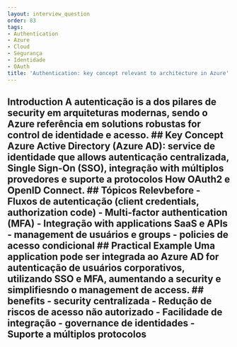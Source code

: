 ```yaml
---
layout: interview_question
order: 83
tags:
- Authentication
- Azure
- Cloud
- Segurança
- Identidade
- OAuth
title: 'Authentication: key concept relevant to architecture in Azure'
---
```


## Introduction A autenticação is a dos pilares de security em arquiteturas modernas, sendo o Azure referência em solutions robustas for control de identidade e acesso. ## Key Concept **Azure Active Directory (Azure AD)**: service de identidade que allows autenticação centralizada, Single Sign-On (SSO), integração with múltiplos provedores e suporte a protocolos How OAuth2 e OpenID Connect. ## Tópicos Relevbefore - Fluxos de autenticação (client credentials, authorization code) - Multi-factor authentication (MFA) - Integração with applications SaaS e APIs - management de usuários e groups - policies de acesso condicional ## Practical Example Uma application pode ser integrada ao Azure AD for autenticação de usuários corporativos, utilizando SSO e MFA, aumentando a security e simplifiesndo o management de access. ## benefits - security centralizada - Redução de riscos de acesso não autorizado - Facilidade de integração - governance de identidades - Suporte a múltiplos protocolos